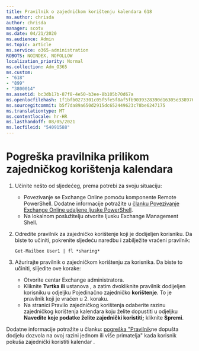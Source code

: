 ```yaml
---
title: Pravilnik o zajedničkom korištenju kalendara 618
ms.author: chrisda
author: chrisda
manager: scotv
ms.date: 04/21/2020
ms.audience: Admin
ms.topic: article
ms.service: o365-administration
ROBOTS: NOINDEX, NOFOLLOW
localization_priority: Normal
ms.collection: Adm_O365
ms.custom:
- "618"
- "899"
- "3800014"
ms.assetid: bc3db17b-87f8-4e50-b3ee-8b105b70d67a
ms.openlocfilehash: 1f1bfb0273301c05f5fe5f8af5fb9039328390d16305e33897680dce1c1977e8
ms.sourcegitcommit: b5f7da89a650d2915dc652449623c78be6247175
ms.translationtype: MT
ms.contentlocale: hr-HR
ms.lasthandoff: 08/05/2021
ms.locfileid: "54091588"
---
```

# <a name="policy-error-when-sharing-a-calendar"></a>Pogreška pravilnika prilikom zajedničkog korištenja kalendara

1. Učinite nešto od sljedećeg, prema potrebi za svoju situaciju:
    - Povezivanje se Exchange Online pomoću komponente Remote PowerShell. Dodatne informacije potražite u [članku Povezivanje Exchange Online udaljene ljuske PowerShell](https://technet.microsoft.com/library/jj984289%28v=exchg.160%29.aspx).
    - Na lokalnom poslužitelju otvorite ljusku Exchange Management Shell.
2. Odredite pravilnik za zajedničko korištenje koji je dodijeljen korisniku. Da biste to učiniti, pokrenite sljedeću naredbu i zabilježite vraćeni pravilnik:

    `
    Get-Mailbox User1 | fl *sharing*
    `

3. Ažurirajte pravilnik o zajedničkom korištenju za korisnika. Da biste to učiniti, slijedite ove korake:
    - Otvorite centar Exchange administratora.
    - Kliknite **Tvrtka ili** ustanova , a zatim dvokliknite pravilnik dodijeljen korisniku u odjeljku Pojedinačno zajedničko **korištenje**. To je pravilnik koji je vraćen u 2. koraku.
    - Na stranici Pravilo zajedničkog korištenja odaberite razinu zajedničkog korištenja kalendara koju želite dopustiti u odjeljku **Navedite koje podatke želite zajednički koristiti;** kliknite **Spremi**.

Dodatne informacije potražite u članku: [pogreška "Pravilnik](https://docs.microsoft.com/exchange/troubleshoot/calendar-sharing/policy-permissions-issue)ne dopušta dodjelu dozvola na ovoj razini jednom ili više primatelja" kada korisnik pokuša zajednički koristiti kalendar .
